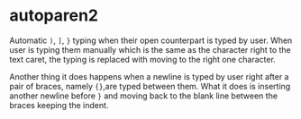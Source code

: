 # autoparen2

Automatic `)`, `]`, `}` typing when their open counterpart is typed by user.
When user is typing them manually which is the same as the character right to the text caret, the typing is replaced with moving to the right one character.

Another thing it does happens when a newline is typed by user right after a pair of braces, namely `{}`,are typed between them. What it does is inserting another newline before `}` and moving back to the blank line between the braces keeping the indent.

